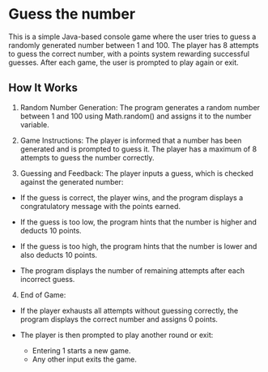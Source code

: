 
# Guess the number

This is a simple Java-based console game where the user tries to guess a randomly generated number between 1 and 100. The player has 8 attempts to guess the correct number, with a points system rewarding successful guesses. After each game, the user is prompted to play again or exit.


## How It Works
1. Random Number Generation:
The program generates a random number between 1 and 100 using Math.random() and assigns it to the number variable.

2. Game Instructions:
The player is informed that a number has been generated and is prompted to guess it. The player has a maximum of 8 attempts to guess the number correctly.

3. Guessing and Feedback:
The player inputs a guess, which is checked against the generated number:

- If the guess is correct, the player wins, and the program displays a congratulatory message with the points earned.

- If the guess is too low, the program hints that the number is higher and deducts 10 points.

- If the guess is too high, the program hints that the number is lower and also deducts 10 points.

- The program displays the number of remaining attempts after each incorrect guess.

4. End of Game:
- If the player exhausts all attempts without guessing correctly, the program displays the correct number and assigns 0 points.

- The player is then prompted to play another round or exit:

     - Entering 1 starts a new game.
     - Any other input exits the game.